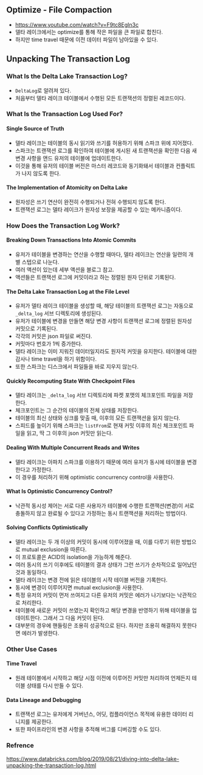 ## Optimize - File Compaction
- https://www.youtube.com/watch?v=F9tc8EgIn3c
- 델타 레이크에서는 optimize를 통해 작은 파일을 큰 파일로 합친다.
- 하지만 time travel 때문에 이전 데이터 파일이 남아있을 수 있다.

## Unpacking The Transaction Log
### What Is the Delta Lake Transaction Log?
- `DeltaLog`로 알려져 있다.
- 처음부터 델타 레이크 테이블에서 수행된 모든 트랜잭션의 정렬된 레코드이다.

### What Is the Transaction Log Used For?
#### Single Source of Truth
- 델타 레이크는 테이블의 동시 읽기와 쓰기를 허용하기 위해 스파크 위에 지어졌다.
- 스파크는 트랜잭션 로그를 확인하여 테이블에 게시된 새 트랜잭션을 확인한 다음 새 변경 사항을 앤드 유저의 테이블에 업데이트한다.
- 이것을 통해 유저의 테이블 버전은 마스터 레코드와 동기화돼서 테이블과 컨플릭트가 나지 않도록 한다.

#### The Implementation of Atomicity on Delta Lake
- 원자성은 쓰기 연산이 완전히 수행되거나 전혀 수행되지 않도록 한다.
- 트랜잭션 로그는 델타 레이크가 원자성 보장을 제공할 수 있는 메카니즘이다.

### How Does the Transaction Log Work?
#### Breaking Down Transactions Into Atomic Commits
- 유저가 테이블을 변경하는 연산을 수행할 때마다, 델타 레이크는 연산을 일련의 개별 스텝으로 나눈다.
- 여러 액션이 있는데 세부 액션을 블로그 참고.
- 액션들은 트랜잭션 로그에 커밋이라고 하는 정렬된 원자 단위로 기록된다.

#### The Delta Lake Transaction Log at the File Level
- 유저가 델타 레이크 테이블을 생성할 때, 해당 테이블의 트랜잭션 로그는 자동으로 `_delta_log` 서브 디렉토리에 생성된다.
- 유저가 테이블에 변경을 만들면 해당 변경 사항이 트랜잭션 로그에 정렬된 원자성 커밋으로 기록된다.
- 각각의 커밋은 json 파일로 써진다.
- 커밋마다 번호가 1씩 증가한다.
- 델타 레이크는 이미 지워진 데이터일지라도 원자적 커밋을 유지한다. 테이블에 대한 감사나 time travel을 하기 위함이다.
- 또한 스파크는 디스크에서 파일들을 바로 지우지 않는다.

#### Quickly Recomputing State With Checkpoint Files
- 델타 레이크는 `_delta_log` 서브 디렉토리에 파켓 포맷의 체크포인트 파일을 저장한다.
- 체크포인트는 그 순간의 테이블의 전체 상태를 저장한다.
- 테이블의 최신 상태와 싱크를 맞출 때, 이후의 모든 트랜잭션을 읽지 않는다.
- 스피드를 높이기 위해 스파크는 `listFrom`로 현재 커밋 이후의 최신 체크포인트 파일을 읽고, 딱 그 이후의 json 커밋만 읽는다.

#### Dealing With Multiple Concurrent Reads and Writes
- 델타 레이크는 아파치 스파크를 이용하기 때문에 여러 유저가 동시에 테이블을 변경한다고 가정한다.
- 이 경우를 처리하기 위해 optimistic concurrency control을 사용한다.

#### What Is Optimistic Concurrency Control?
- 낙관적 동시성 제어는 서로 다른 사용자가 테이블에 수행한 트랜잭션(변경)이 서로 충돌하지 않고 완료될 수 있다고 가정하는 동시 트랜잭션을 처리하는 방법이다.

#### Solving Conflicts Optimistically
- 델타 레이크는 두 개 이상의 커밋이 동시에 이루어졌을 때, 이를 다루기 위한 방법으로 mutual exclusion을 따른다.
- 이 프로토콜은 ACID의 isolation을 가능하게 해준다.
- 여러 동시의 쓰기 이후에도 테이블의 결과 상태가 그런 쓰기가 순차적으로 일어났던 것과 동일하다.
- 델타 레이크는 변경 전에 읽은 테이블의 시작 테이블 버전을 기록한다.
- 동시에 변경이 이루어지면 mutual exclusion을 사용한다.
- 특정 유저의 커밋이 먼저 쓰여지고 다른 유저의 커밋은 에러가 나기보다는 낙관적으로 처리한다.
- 테이블에 새로운 커밋이 쓰였는지 확인하고 해당 변경을 반영하기 위해 테이블을 업데이트한다. 그래서 그 다음 커밋이 된다.
- 대부분의 경우에 핸들링은 조용히 성공적으로 된다. 하지만 조용히 해결하지 못한다면 에러가 발생한다.

### Other Use Cases
#### Time Travel
- 원래 테이블에서 시작하고 해당 시점 이전에 이루어진 커밋만 처리하여 언제든지 테이블 상태를 다시 만들 수 있다.

#### Data Lineage and Debugging
- 트랜잭션 로그는 유저에게 거버넌스, 어딧, 컴플라이언스 목적에 유용한 데이터 리니지를 제공한다.
- 또한 파이프라인의 변경 사항을 추적해 버그를 디버깅할 수도 있다.

### Refrence
https://www.databricks.com/blog/2019/08/21/diving-into-delta-lake-unpacking-the-transaction-log.html
